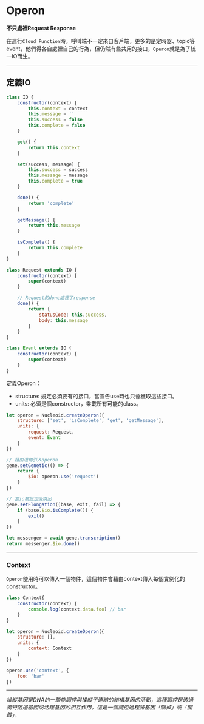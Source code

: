 # Operon

**不只處裡Request Response**

在運行`Cloud Function`時，呼叫端不一定來自客戶端，更多的是定時器、topic等event，他們得各自處裡自己的行為，但仍然有些共用的接口，`Operon`就是為了統一IO而生。

---

## 定義IO

```js
class IO {
    constructor(context) {
        this.context = context
        this.message = ''
        this.success = false
        this.complete = false
    }

    get() {
        return this.context
    }

    set(success, message) {
        this.success = success
        this.message = message
        this.complete = true
    }

    done() {
        return 'complete'
    }

    getMessage() {
        return this.message
    }

    isComplete() {
        return this.complete
    }
}

class Request extends IO {
    constructor(context) {
        super(context)
    }

    // Request的done處裡了response
    done() {
        return {
            statusCode: this.success,
            body: this.message
        }
    }
}

class Event extends IO {
    constructor(context) {
        super(context)
    }
}
```

定義Operon：

* structure: 規定必須要有的接口，當宣告use時也只會獲取這些接口。
* units: 必須是個constructor，乘載所有可能的class。

```js
let operon = Nucleoid.createOperon({
    structure: ['set', 'isComplete', 'get', 'getMessage'],
    units: {
        request: Request,
        event: Event
    }
})

// 藉由遺傳引入operon
gene.setGenetic(() => {
    return {
        $io: operon.use('request')
    }
})

// 當io被設定後跳出
gene.setElongation((base, exit, fail) => {
    if (base.$io.isComplete()) {
        exit()
    }
})

let messenger = await gene.transcription()
return messenger.$io.done()
```

---

### Context

`Operon`使用時可以傳入一個物件，這個物件會藉由context傳入每個實例化的constructor。

```js
class Context{
    constructor(context) {
        console.log(context.data.foo) // bar
    }
}

let operon = Nucleoid.createOperon({
    structure: [],
    units: {
        context: Context
    }
})

operon.use('context', {
    foo: 'bar'
})
```

---

_操縱基因是DNA的一節能調控與操縱子連結的結構基因的活動，這種調控是透過獨特阻遏基因或活躍基因的相互作用。這是一個調控過程將基因「關掉」或「開啟」。_